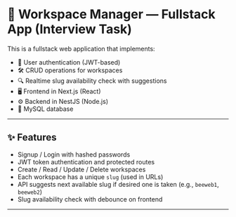 # 🧩 Workspace Manager — Fullstack App (Interview Task)

This is a fullstack web application that implements:

- 🔐 User authentication (JWT-based)
- 🛠️ CRUD operations for workspaces
- 🔍 Realtime slug availability check with suggestions
- 🖥️ Frontend in Next.js (React)
- ⚙️ Backend in NestJS (Node.js)
- 💾 MySQL database

---

## ✨ Features

- Signup / Login with hashed passwords
- JWT token authentication and protected routes
- Create / Read / Update / Delete workspaces
- Each workspace has a unique `slug` (used in URLs)
- API suggests next available slug if desired one is taken (e.g., `beeweb1`, `beeweb2`)
- Slug availability check with debounce on frontend

---
